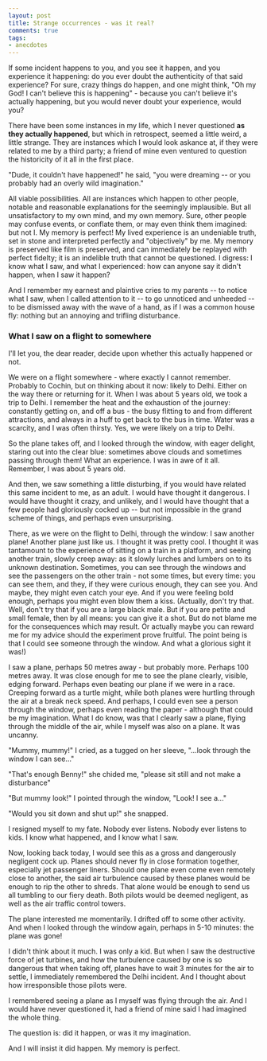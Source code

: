 ```yaml
---
layout: post
title: Strange occurrences - was it real?
comments: true
tags:
- anecdotes
---
```


If some incident happens to you, and you see it happen, and you experience it happening: do you ever doubt the authenticity of that said experience? For sure, crazy things do happen, and one might think, "Oh my God! I can't believe this is happening" - because you can't believe it's actually happening, but you would never doubt your experience, would you? 

There have been some instances in my life, which I never questioned **as they actually happened**, but which in retrospect, seemed a little weird, a little strange. They are instances which I would look askance at, if they were related to me by a third party; a friend of mine even ventured to question the historicity of it all in the first place.

"Dude, it couldn't have happened!" he said, "you were dreaming -- or you probably had an overly wild imagination."

All viable possibilities. All are instances which happen to other people, notable and reasonable explanations for the seemingly implausible. But all unsatisfactory to my own mind, and my own memory. Sure, other people may confuse events, or conflate them, or may even think them imagined: but not I. My memory is perfect! My lived experience is an undeniable truth, set in stone and interpreted perfectly and "objectively" by me. My memory is preserved like film is preserved, and can immediately be replayed with perfect fidelty; it is an indelible truth that cannot be questioned. I digress: I know what I saw, and what I experienced: how can anyone say it didn't happen, when I saw it happen?

And I remember my earnest and plaintive cries to my parents -- to notice what I saw, when I called attention to it -- to go unnoticed and unheeded -- to be dismissed away with the wave of a hand, as if I was a common house fly: nothing but an annoying and trifling disturbance.

### What I saw on a flight to somewhere

I'll let you, the dear reader, decide upon whether this actually happened or not.

We were on a flight somewhere - where exactly I cannot remember. Probably to Cochin, but on thinking about it now: likely to Delhi. Either on the way there or returning for it. When I was about 5 years old, we took a trip to Delhi. I remember the heat and the exhaustion of the journey: constantly getting on, and off a bus - the busy flitting to and from different attractions, and always in a huff to get back to the bus in time. Water was a scarcity, and I was often thirsty. Yes, we were likely on a trip to Delhi.

So the plane takes off, and I looked through the window, with eager delight, staring out into the clear blue: sometimes above clouds and sometimes passing through them! What an experience. I was in awe of it all. Remember, I was about 5 years old.

And then, we saw something a little disturbing, if you would have related this same incident to me, as an adult. I would have thought it dangerous. I would have thought it crazy, and unlikely, and I would have thought that a few people had gloriously cocked up -- but not impossible in the grand scheme of things, and perhaps even unsurprising.

There, as we were on the flight to Delhi, through the window: I saw another plane! Another plane just like us. I thought it was pretty cool. I thought it was tantamount to the experience of sitting on a train in a platform, and seeing another train, slowly creep away: as it slowly lurches and lumbers on to its unknown destination. Sometimes, you can see through the windows and see the passengers on the other train - not some times, but every time: you can see them, and they, if they were curious enough, they can see you. And maybe, they might even catch your eye. And if you were feeling bold enough, perhaps you might even blow them a kiss. (Actually, don't try that. Well, don't try that if you are a large black male. But if you are petite and small female, then by all means: you can give it a shot. But do not blame me for the consequences which may result. Or actually maybe you can reward me for my advice should the experiment prove fruitful. The point being is that I could see someone through the window. And what a glorious sight it was!)


I saw a plane, perhaps 50 metres away - but probably more. Perhaps 100 metres away. It was close enough for me to see the plane clearly, visible, edging forward. Perhaps even beating our plane if we were in a race. Creeping forward as a turtle might, while both planes were hurtling through the air at a break neck speed. And perhaps, I could even see a person through the window, perhaps even reading the paper - although that could be my imagination. What I do know, was that I clearly saw a plane, flying through the middle of the air, while I myself was also on a plane. It was uncanny.

"Mummy, mummy!" I cried, as a tugged on her sleeve, "...look through the window I can see..."

"That's enough Benny!" she chided me, "please sit still and not make a disturbance"

"But mummy look!" I pointed through the window, "Look! I see a..."

"Would you sit down and shut up!" she snapped.

I resigned myself to my fate. Nobody ever listens. Nobody ever listens to kids. I know what happened, and I know what I saw.

Now, looking back today, I would see this as a gross and dangerously negligent cock up. Planes should never fly in close formation together, especially jet passenger liners. Should one plane even come even remotely close to another, the said air turbulence caused by these planes would be enough to rip the other to shreds. That alone would be enough to send us all tumbling to our fiery death. Both pilots would be deemed negligent, as well as the air traffic control towers.

The plane interested me momentarily. I drifted off to some other activity. And when I looked through the window again, perhaps in 5-10 minutes: the plane was gone!

I didn't think about it much. I was only a kid. But when I saw the destructive force of jet turbines, and how the turbulence caused by one is so dangerous that when taking off, planes have to wait 3 minutes for the air to settle, I immediately remembered the Delhi incident. And I thought about how irresponsible those pilots were. 

I remembered seeing a plane as I myself was flying through the air. And I would have never questioned it, had a friend of mine said I had imagined the whole thing.

The question is: did it happen, or was it my imagination.

And I will insist it did happen. My memory is perfect. 